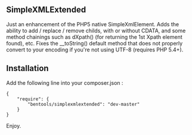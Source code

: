 SimpleXMLExtended
-----------

Just an enhancement of the PHP5 native SimpleXmlElement.
Adds the ability to add / replace / remove childs, with or without CDATA, and some method chainings such as dXpath() (for returning the 1st Xpath element found), etc.
Fixes the __toString() default method that does not properly convert to your encoding if you're not using UTF-8 (requires PHP 5.4+).

Installation
------------
Add the following line into your composer.json :

    {
        "require": {
            "bentools/simplexmlextended": "dev-master"
        }
    }  
Enjoy.